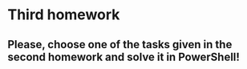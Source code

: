 # Third homework

## Please, choose one of the tasks given in the second homework and solve it in PowerShell!
